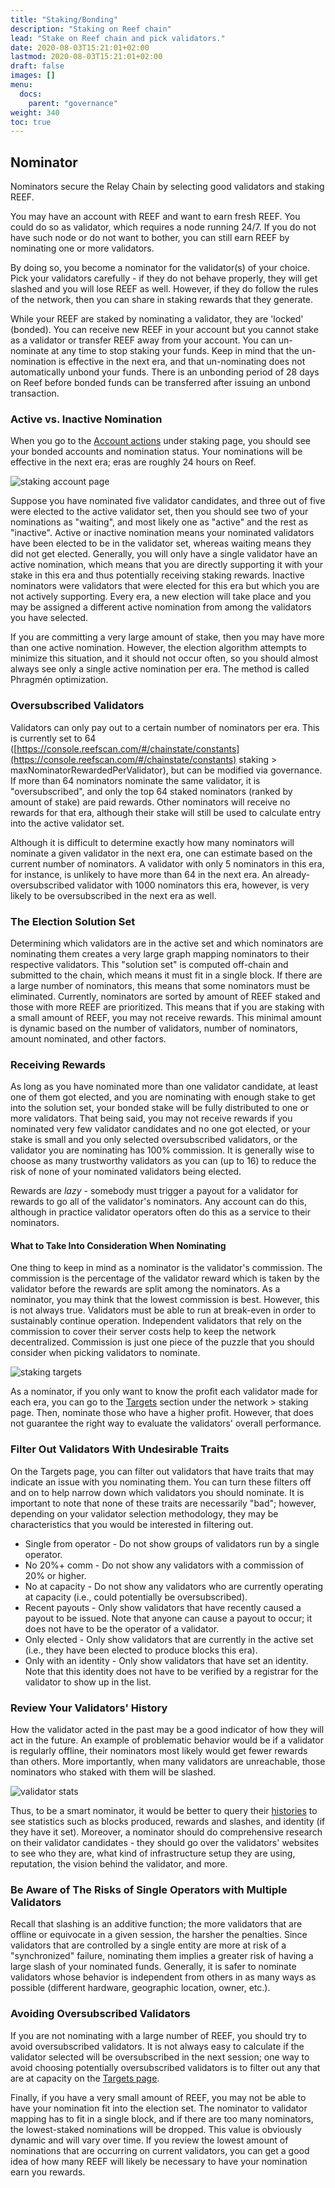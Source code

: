 ```yaml
---
title: "Staking/Bonding"
description: "Staking on Reef chain"
lead: "Stake on Reef chain and pick validators."
date: 2020-08-03T15:21:01+02:00
lastmod: 2020-08-03T15:21:01+02:00
draft: false
images: []
menu:
  docs:
    parent: "governance"
weight: 340
toc: true
---
```


## Nominator

Nominators secure the Relay Chain by selecting good validators and staking REEF.

You may have an account with REEF and want to earn fresh REEF. You could do so as validator, which requires a node running 24/7. If you do not have such node or do not want to bother, you can still earn REEF by nominating one or more validators.

By doing so, you become a nominator for the validator(s) of your choice. Pick your validators carefully - if they do not behave properly, they will get slashed and you will lose REEF as well. However, if they do follow the rules of the network, then you can share in staking rewards that they generate.

While your REEF are staked by nominating a validator, they are 'locked' (bonded). You can receive new REEF in your account but you cannot stake as a validator or transfer REEF away from your account. You can un-nominate at any time to stop staking your funds. Keep in mind that the un-nomination is effective in the next era, and that un-nominating does not automatically unbond your funds. There is an unbonding period of 28 days on Reef before bonded funds can be transferred after issuing an unbond transaction.


### Active vs. Inactive Nomination

When you go to the [Account actions](https://console.reefscan.com/#/staking/actions) under staking page, you should see your bonded accounts and nomination status. Your nominations will be effective in the next era; eras are roughly 24 hours on Reef.





![staking account page](/images/staking-1.png "")


Suppose you have nominated five validator candidates, and three out of five were elected to the active validator set, then you should see two of your nominations as "waiting", and most likely one as "active" and the rest as "inactive". Active or inactive nomination means your nominated validators have been elected to be in the validator set, whereas waiting means they did not get elected. Generally, you will only have a single validator have an active nomination, which means that you are directly supporting it with your stake in this era and thus potentially receiving staking rewards. Inactive nominators were validators that were elected for this era but which you are not actively supporting. Every era, a new election will take place and you may be assigned a different active nomination from among the validators you have selected.

If you are committing a very large amount of stake, then you may have more than one active nomination. However, the election algorithm attempts to minimize this situation, and it should not occur often, so you should almost always see only a single active nomination per era. The method is called Phragmén optimization.


### Oversubscribed Validators

Validators can only pay out to a certain number of nominators per era. This is currently set to 64 ([https://console.reefscan.com/#/chainstate/constants](https://console.reefscan.com/#/chainstate/constants) staking > maxNominatorRewardedPerValidator), but can be modified via governance. If more than 64 nominators nominate the same validator, it is "oversubscribed", and only the top 64 staked nominators (ranked by amount of stake) are paid rewards. Other nominators will receive no rewards for that era, although their stake will still be used to calculate entry into the active validator set.

Although it is difficult to determine exactly how many nominators will nominate a given validator in the next era, one can estimate based on the current number of nominators. A validator with only 5 nominators in this era, for instance, is unlikely to have more than 64 in the next era. An already-oversubscribed validator with 1000 nominators this era, however, is very likely to be oversubscribed in the next era as well.


### The Election Solution Set

Determining which validators are in the active set and which nominators are nominating them creates a very large graph mapping nominators to their respective validators. This "solution set" is computed off-chain and submitted to the chain, which means it must fit in a single block. If there are a large number of nominators, this means that some nominators must be eliminated. Currently, nominators are sorted by amount of REEF staked and those with more REEF are prioritized. This means that if you are staking with a small amount of REEF, you may not receive rewards. This minimal amount is dynamic based on the number of validators, number of nominators, amount nominated, and other factors.


### Receiving Rewards

As long as you have nominated more than one validator candidate, at least one of them got elected, and you are nominating with enough stake to get into the solution set, your bonded stake will be fully distributed to one or more validators. That being said, you may not receive rewards if you nominated very few validator candidates and no one got elected, or your stake is small and you only selected oversubscribed validators, or the validator you are nominating has 100% commission. It is generally wise to choose as many trustworthy validators as you can (up to 16) to reduce the risk of none of your nominated validators being elected.

Rewards are _lazy_ - somebody must trigger a payout for a validator for rewards to go all of the validator's nominators. Any account can do this, although in practice validator operators often do this as a service to their nominators.


#### **What to Take Into Consideration When Nominating**

One thing to keep in mind as a nominator is the validator's commission. The commission is the percentage of the validator reward which is taken by the validator before the rewards are split among the nominators. As a nominator, you may think that the lowest commission is best. However, this is not always true. Validators must be able to run at break-even in order to sustainably continue operation. Independent validators that rely on the commission to cover their server costs help to keep the network decentralized. Commission is just one piece of the puzzle that you should consider when picking validators to nominate.





![staking targets](/images/staking-2.png "")


As a nominator, if you only want to know the profit each validator made for each era, you can go to the [Targets](https://console.reefscan.com/#/staking/targets) section under the network > staking page. Then, nominate those who have a higher profit. However, that does not guarantee the right way to evaluate the validators' overall performance.


### Filter Out Validators With Undesirable Traits

On the Targets page, you can filter out validators that have traits that may indicate an issue with you nominating them. You can turn these filters off and on to help narrow down which validators you should nominate. It is important to note that none of these traits are necessarily "bad"; however, depending on your validator selection methodology, they may be characteristics that you would be interested in filtering out.



* Single from operator - Do not show groups of validators run by a single operator.
* No 20%+ comm - Do not show any validators with a commission of 20% or higher.
* No at capacity - Do not show any validators who are currently operating at capacity (i.e., could potentially be oversubscribed).
* Recent payouts - Only show validators that have recently caused a payout to be issued. Note that anyone can cause a payout to occur; it does not have to be the operator of a validator.
* Only elected - Only show validators that are currently in the active set (i.e., they have been elected to produce blocks this era).
* Only with an identity - Only show validators that have set an identity. Note that this identity does not have to be verified by a registrar for the validator to show up in the list.


### Review Your Validators' History


 How the validator acted in the past may be a good indicator of how they will act in the future. An example of problematic behavior would be if a validator is regularly offline, their nominators most likely would get fewer rewards than others. More importantly, when many validators are unreachable, those nominators who staked with them will be slashed.





![validator stats](/images/staking-3.png "")


Thus, to be a smart nominator, it would be better to query their [histories](https://console.reefscan.com/#/staking/query/) to see statistics such as blocks produced, rewards and slashes, and identity (if they have it set). Moreover, a nominator should do comprehensive research on their validator candidates - they should go over the validators' websites to see who they are, what kind of infrastructure setup they are using, reputation, the vision behind the validator, and more.


### Be Aware of The Risks of Single Operators with Multiple Validators

Recall that slashing is an additive function; the more validators that are offline or equivocate in a given session, the harsher the penalties. Since validators that are controlled by a single entity are more at risk of a "synchronized" failure, nominating them implies a greater risk of having a large slash of your nominated funds. Generally, it is safer to nominate validators whose behavior is independent from others in as many ways as possible (different hardware, geographic location, owner, etc.).


### Avoiding Oversubscribed Validators

If you are not nominating with a large number of REEF, you should try to avoid oversubscribed validators. It is not always easy to calculate if the validator selected will be oversubscribed in the next session; one way to avoid choosing potentially oversubscribed validators is to filter out any that are at capacity on the [Targets page](https://console.reefscan.com/#/staking/targets).

Finally, if you have a very small amount of REEF, you may not be able to have your nomination fit into the election set. The nominator to validator mapping has to fit in a single block, and if there are too many nominators, the lowest-staked nominations will be dropped. This value is obviously dynamic and will vary over time. If you review the lowest amount of nominations that are occurring on current validators, you can get a good idea of how many REEF will likely be necessary to have your nomination earn you rewards.
